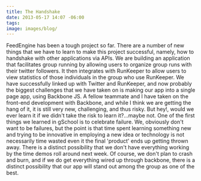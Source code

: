 ```yaml
---
title: The Handshake
date: 2013-05-17 14:07 -06:00
tags:
image: images/blog/
---
```


FeedEngine has been a tough project so far.  There are a number of new things that we have to learn to make this project successful, namely, how to handshake with other applications via APIs.  We are building an application that facilitates group running by allowing users to organize group runs with their twitter followers.  It then integrates with RunKeeper to allow users to view statistics of those individuals in the group who use RunKeeper.  We have successfully linked up with Twitter and RunKeeper, and now probably the biggest challenges that we have taken on is making our app into a single page app, using Backbone JS.  A fellow teammate and I have taken on the front-end development with Backbone, and while I think we are getting the hang of it, it is still very new, challenging, and thus risky.  But hey!, would we ever learn it if we didn't take the risk to learn it?...maybe not.  One of the first things we learned in gSchool is to celebrate failure.  We, obviously don't want to be failures, but the point is that time spent learning something new and trying to be innovative in employing a new idea or technology is not necessarily time wasted even it the final 'product' ends up getting thrown away. There is a distinct possibility that we don't have everything working by the time demos roll around next week.  Of course, we don't plan to crash and burn, and if we do get everything wired up through backbone, there is a distinct possibility that our app will stand out among the group as one of the best.
